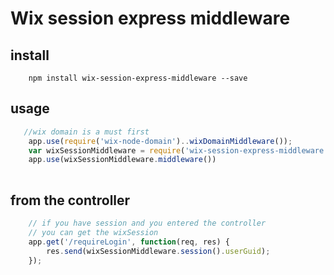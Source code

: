 # Wix session express middleware

## install
```
    npm install wix-session-express-middleware --save
```

## usage
```javascript 
   //wix domain is a must first
    app.use(require('wix-node-domain')..wixDomainMiddleware());  
    var wixSessionMiddleware = require('wix-session-express-middleware')({mainKey: '1234567890123456', alternateKey: '6543210987654321'});
    app.use(wixSessionMiddleware.middleware())                 
    
```

## from the controller
```javascript
    // if you have session and you entered the controller
    // you can get the wixSession 
    app.get('/requireLogin', function(req, res) {
        res.send(wixSessionMiddleware.session().userGuid);
    });
```




